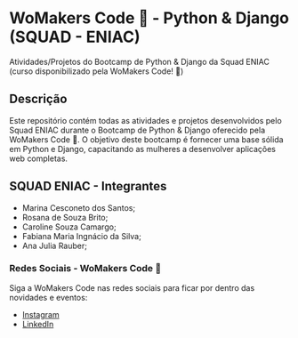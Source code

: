 ﻿# WoMakers Code 🦋 - Python & Django (SQUAD - ENIAC)

Atividades/Projetos do Bootcamp de Python & Django da Squad ENIAC (curso disponibilizado pela WoMakers Code! 🦋) 


## Descrição

Este repositório contém todas as atividades e projetos desenvolvidos pelo Squad ENIAC durante o Bootcamp de Python & Django oferecido pela WoMakers Code 🦋. 
O objetivo deste bootcamp é fornecer uma base sólida em Python e Django, capacitando as mulheres a desenvolver aplicações web completas.

## SQUAD ENIAC - Integrantes 

- Marina Cesconeto dos Santos;
- Rosana de Souza Brito;
- Caroline Souza Camargo;
- Fabiana Maria Ingnácio da Silva;
- Ana Julia Rauber;


### Redes Sociais - WoMakers Code 🦋 

Siga a WoMakers Code nas redes sociais para ficar por dentro das novidades e eventos:

- [Instagram](https://www.instagram.com/womakersgram/)
- [LinkedIn](https://www.linkedin.com/company/womakerscode/)


